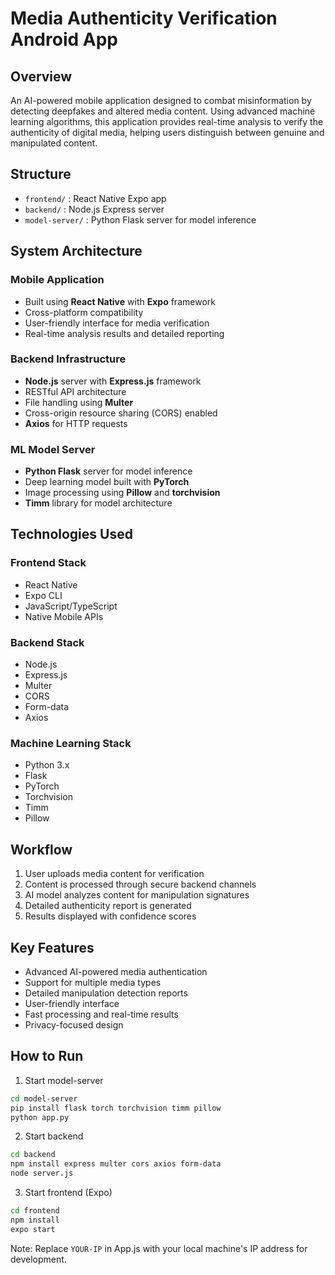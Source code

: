 # Media Authenticity Verification Android App

## Overview
An AI-powered mobile application designed to combat misinformation by detecting deepfakes and altered media content. Using advanced machine learning algorithms, this application provides real-time analysis to verify the authenticity of digital media, helping users distinguish between genuine and manipulated content.

## Structure
- `frontend/` : React Native Expo app
- `backend/` : Node.js Express server
- `model-server/` : Python Flask server for model inference

## System Architecture

### Mobile Application
- Built using **React Native** with **Expo** framework
- Cross-platform compatibility
- User-friendly interface for media verification
- Real-time analysis results and detailed reporting

### Backend Infrastructure
- **Node.js** server with **Express.js** framework
- RESTful API architecture
- File handling using **Multer**
- Cross-origin resource sharing (CORS) enabled
- **Axios** for HTTP requests

### ML Model Server
- **Python Flask** server for model inference
- Deep learning model built with **PyTorch**
- Image processing using **Pillow** and **torchvision**
- **Timm** library for model architecture

## Technologies Used

### Frontend Stack
- React Native
- Expo CLI
- JavaScript/TypeScript
- Native Mobile APIs

### Backend Stack
- Node.js
- Express.js
- Multer
- CORS
- Form-data
- Axios

### Machine Learning Stack
- Python 3.x
- Flask
- PyTorch
- Torchvision
- Timm
- Pillow

## Workflow
1. User uploads media content for verification
2. Content is processed through secure backend channels
3. AI model analyzes content for manipulation signatures
4. Detailed authenticity report is generated
5. Results displayed with confidence scores

## Key Features
- Advanced AI-powered media authentication
- Support for multiple media types
- Detailed manipulation detection reports
- User-friendly interface
- Fast processing and real-time results
- Privacy-focused design

## How to Run
1. Start model-server
```bash
cd model-server
pip install flask torch torchvision timm pillow
python app.py
```
2. Start backend
```bash
cd backend
npm install express multer cors axios form-data
node server.js
```
3. Start frontend (Expo)
```bash
cd frontend
npm install
expo start
```

Note: Replace `YOUR-IP` in App.js with your local machine's IP address for development.